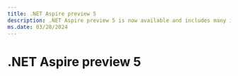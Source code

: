 ```yaml
---
title: .NET Aspire preview 5
description: .NET Aspire preview 5 is now available and includes many improvements and new capabilities
ms.date: 03/28/2024
---
```


# .NET Aspire preview 5

<!-- TODO: Fill this out for preview 5 -->